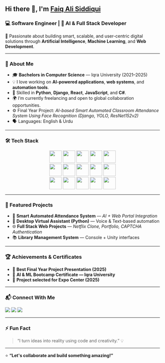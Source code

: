 ## Hi there 👋, I'm [Faiq Ali Siddiqui](https://www.linkedin.com/in/faiq-ali-siddiqui-bb2191326/)
### 💻 Software Engineer | 🤖 AI & Full Stack Developer

🚀 Passionate about building smart, scalable, and user-centric digital solutions through **Artificial Intelligence**, **Machine Learning**, and **Web Development**.

---

### 🧠 About Me  
- 🎓 **Bachelors in Computer Science** — Iqra University (2021–2025)  
- 💡 I love working on **AI-powered applications**, **web systems**, and **automation tools**.  
- 🧩 Skilled in **Python**, **Django**, **React**, **JavaScript**, and **C#**.  
- 🌍 I’m currently freelancing and open to global collaboration opportunities.  
- ⚙️ Final Year Project: *AI-based Smart Automated Classroom Attendance System Using Face Recognition (Django, YOLO, ResNet152v2)*  
- 🗣 Languages: English & Urdu  

---

### 🛠️ Tech Stack  

<div align="center">

  <!-- Row 1 -->
  <img src="https://img.shields.io/badge/Python-3776AB?style=for-the-badge&logo=python&logoColor=white" height="40" />
  <img src="https://img.shields.io/badge/Django-092E20?style=for-the-badge&logo=django&logoColor=white" height="40" />
  <img src="https://img.shields.io/badge/Next.js-000000?style=for-the-badge&logo=next.js&logoColor=white" height="40" />
  <img src="https://img.shields.io/badge/React-61DAFB?style=for-the-badge&logo=react&logoColor=black" height="40" />
  <img src="https://img.shields.io/badge/JavaScript-F7DF1E?style=for-the-badge&logo=javascript&logoColor=black" height="40" />

  <br/>

  <!-- Row 2 -->
  <img src="https://img.shields.io/badge/HTML5-E34F26?style=for-the-badge&logo=html5&logoColor=white" height="40" />
  <img src="https://img.shields.io/badge/CSS3-1572B6?style=for-the-badge&logo=css3&logoColor=white" height="40" />
  <img src="https://img.shields.io/badge/Bootstrap-563D7C?style=for-the-badge&logo=bootstrap&logoColor=white" height="40" />
  <img src="https://img.shields.io/badge/C%23-239120?style=for-the-badge&logo=c-sharp&logoColor=white" height="40" />
  <img src="https://img.shields.io/badge/Java-ED8B00?style=for-the-badge&logo=openjdk&logoColor=white" height="40" />

  <br/>

  <!-- Row 3 -->
  <img src="https://img.shields.io/badge/Git-F05032?style=for-the-badge&logo=git&logoColor=white" height="40" />
  <img src="https://img.shields.io/badge/GitHub-181717?style=for-the-badge&logo=github&logoColor=white" height="40" />
  <img src="https://img.shields.io/badge/VS%20Code-0078D4?style=for-the-badge&logo=visualstudiocode&logoColor=white" height="40" />
  <img src="https://img.shields.io/badge/Node.js-339933?style=for-the-badge&logo=nodedotjs&logoColor=white" height="40" />
  <img src="https://img.shields.io/badge/TailwindCSS-06B6D4?style=for-the-badge&logo=tailwindcss&logoColor=white" height="40" />

</div>


---

### 🧩 Featured Projects  
- 🎯 **Smart Automated Attendance System** — *AI + Web Portal Integration*  
- 💬 **Desktop Virtual Assistant (Python)** — Voice & Text-based automation  
- 🌐 **Full Stack Web Projects** — *Netflix Clone, Portfolio, CAPTCHA Authentication*  
- 📚 **Library Management System** — Console + Unity interfaces  

---

### 🏆 Achievements & Certificates  
- 🥇 **Best Final Year Project Presentation (2025)**  
- 🧠 **AI & ML Bootcamp Certificate — Iqra University**  
- 🧾 **Project selected for Expo Center (2025)**  

---

### 📬 Connect With Me  
<p align="left">
  <a href="mailto:faiq.code.ali@gmail.com"><img src="https://img.shields.io/badge/Email-D14836?style=for-the-badge&logo=gmail&logoColor=white"/></a>
  <a href="https://www.linkedin.com/in/faiq-ali-siddiqui-bb2191326/"><img src="https://img.shields.io/badge/LinkedIn-0A66C2?style=for-the-badge&logo=linkedin&logoColor=white"/></a>
  <a href="https://github.com/Faiq-Alii"><img src="https://img.shields.io/badge/GitHub-181717?style=for-the-badge&logo=github&logoColor=white"/></a>
</p>

---

### ⚡ Fun Fact  
> “I turn ideas into reality using code and creativity.” 💡

---

⭐ **“Let's collaborate and build something amazing!”**
